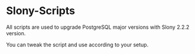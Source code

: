 Slony-Scripts
=============
All scripts are used to upgrade PostgreSQL major versions with Slony 2.2.2 version.

You can tweak the script and use according to your setup.
